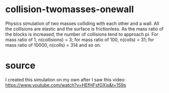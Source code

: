 # collision-twomasses-onewall
Physics simulation of two masses colliding with each other and a wall. All the collisions are elastic and the surface is frictionless. As the mass ratio of the blocks is increased, the number of collisions tend to approach pi. For mass ratio of 1, n(collisions) = 3; for mass ratio of 100, n(colls) = 31; for mass ratio of 10000, n(colls) = 314 and so on.

# source
I created this simulation on my own after I saw this video: https://www.youtube.com/watch?v=HEfHFsfGXjs&t=159s
